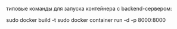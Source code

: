 типовые команды для запуска контейнера c backend-сервером:

sudo docker build -t 
sudo docker container run -d -p 8000:8000 


